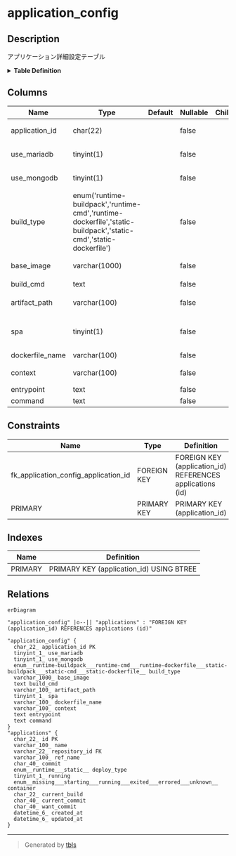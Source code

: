 # application_config

## Description

アプリケーション詳細設定テーブル

<details>
<summary><strong>Table Definition</strong></summary>

```sql
CREATE TABLE `application_config` (
  `application_id` char(22) NOT NULL COMMENT 'アプリケーションID',
  `use_mariadb` tinyint(1) NOT NULL COMMENT 'MariaDBを使用するか',
  `use_mongodb` tinyint(1) NOT NULL COMMENT 'MongoDBを使用するか',
  `build_type` enum('runtime-buildpack','runtime-cmd','runtime-dockerfile','static-buildpack','static-cmd','static-dockerfile') NOT NULL COMMENT 'ビルドタイプ',
  `base_image` varchar(1000) NOT NULL COMMENT 'ベースイメージの名前',
  `build_cmd` text NOT NULL COMMENT 'ビルドコマンド',
  `artifact_path` varchar(100) NOT NULL COMMENT '静的成果物のパス',
  `spa` tinyint(1) NOT NULL COMMENT '静的成果物をSPAとして配信するか',
  `dockerfile_name` varchar(100) NOT NULL COMMENT 'Dockerfile名',
  `context` varchar(100) NOT NULL COMMENT 'ビルド時のcontext',
  `entrypoint` text NOT NULL COMMENT 'Entrypoint(args)',
  `command` text NOT NULL COMMENT 'Command(args)',
  PRIMARY KEY (`application_id`),
  CONSTRAINT `fk_application_config_application_id` FOREIGN KEY (`application_id`) REFERENCES `applications` (`id`)
) ENGINE=InnoDB DEFAULT CHARSET=utf8mb4 COLLATE=utf8mb4_general_ci COMMENT='アプリケーション詳細設定テーブル'
```

</details>

## Columns

| Name | Type | Default | Nullable | Children | Parents | Comment |
| ---- | ---- | ------- | -------- | -------- | ------- | ------- |
| application_id | char(22) |  | false |  | [applications](applications.md) | アプリケーションID |
| use_mariadb | tinyint(1) |  | false |  |  | MariaDBを使用するか |
| use_mongodb | tinyint(1) |  | false |  |  | MongoDBを使用するか |
| build_type | enum('runtime-buildpack','runtime-cmd','runtime-dockerfile','static-buildpack','static-cmd','static-dockerfile') |  | false |  |  | ビルドタイプ |
| base_image | varchar(1000) |  | false |  |  | ベースイメージの名前 |
| build_cmd | text |  | false |  |  | ビルドコマンド |
| artifact_path | varchar(100) |  | false |  |  | 静的成果物のパス |
| spa | tinyint(1) |  | false |  |  | 静的成果物をSPAとして配信するか |
| dockerfile_name | varchar(100) |  | false |  |  | Dockerfile名 |
| context | varchar(100) |  | false |  |  | ビルド時のcontext |
| entrypoint | text |  | false |  |  | Entrypoint(args) |
| command | text |  | false |  |  | Command(args) |

## Constraints

| Name | Type | Definition |
| ---- | ---- | ---------- |
| fk_application_config_application_id | FOREIGN KEY | FOREIGN KEY (application_id) REFERENCES applications (id) |
| PRIMARY | PRIMARY KEY | PRIMARY KEY (application_id) |

## Indexes

| Name | Definition |
| ---- | ---------- |
| PRIMARY | PRIMARY KEY (application_id) USING BTREE |

## Relations

```mermaid
erDiagram

"application_config" |o--|| "applications" : "FOREIGN KEY (application_id) REFERENCES applications (id)"

"application_config" {
  char_22_ application_id PK
  tinyint_1_ use_mariadb
  tinyint_1_ use_mongodb
  enum__runtime-buildpack___runtime-cmd___runtime-dockerfile___static-buildpack___static-cmd___static-dockerfile__ build_type
  varchar_1000_ base_image
  text build_cmd
  varchar_100_ artifact_path
  tinyint_1_ spa
  varchar_100_ dockerfile_name
  varchar_100_ context
  text entrypoint
  text command
}
"applications" {
  char_22_ id PK
  varchar_100_ name
  varchar_22_ repository_id FK
  varchar_100_ ref_name
  char_40_ commit
  enum__runtime___static__ deploy_type
  tinyint_1_ running
  enum__missing___starting___running___exited___errored___unknown__ container
  char_22_ current_build
  char_40_ current_commit
  char_40_ want_commit
  datetime_6_ created_at
  datetime_6_ updated_at
}
```

---

> Generated by [tbls](https://github.com/k1LoW/tbls)
